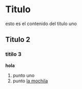 # Titulo
esto es el contenido del titulo uno
## Titulo 2

### titilo 3
**hola**

1. punto uno
2. punto 
[la mochila](descarga.jpg)